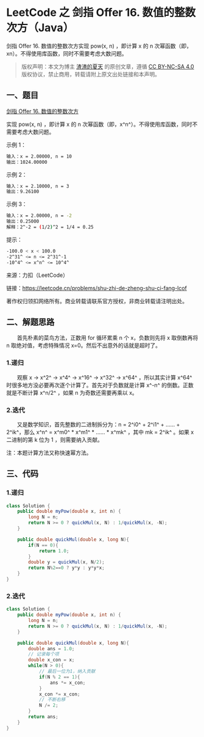 # LeetCode 之 剑指 Offer 16. 数值的整数次方（Java）


剑指 Offer 16. 数值的整数次方实现 pow(x, n) ，即计算 x 的 n 次幂函数（即，xn）。不得使用库函数，同时不需要考虑大数问题。

<!--more-->

> 版权声明：本文为博主 [渣渣的夏天](https://zz2summer.github.io/) 的原创文章，遵循 [CC BY-NC-SA 4.0](https://creativecommons.org/licenses/by-nc-sa/4.0/) 版权协议，禁止商用，转载请附上原文出处链接和本声明。

## 一、题目

[剑指 Offer 16. 数值的整数次方](https://leetcode.cn/problems/shu-zhi-de-zheng-shu-ci-fang-lcof/)

实现 pow(x, n) ，即计算 x 的 n 次幂函数（即，x^n^）。不得使用库函数，同时不需要考虑大数问题。

示例 1：

```bash
输入：x = 2.00000, n = 10
输出：1024.00000
```

示例 2：

```bash
输入：x = 2.10000, n = 3
输出：9.26100
```

示例 3：

```bash
输入：x = 2.00000, n = -2
输出：0.25000
解释：2^-2 = (1/2)^2 = 1/4 = 0.25
```


提示：

```bash
-100.0 < x < 100.0
-2^31^ <= n <= 2^31^-1
-10^4^ <= x^n^ <= 10^4^
```

来源：力扣（LeetCode）

链接：https://leetcode.cn/problems/shu-zhi-de-zheng-shu-ci-fang-lcof

著作权归领扣网络所有。商业转载请联系官方授权，非商业转载请注明出处。

## 二、解题思路

&emsp;&emsp;首先朴素的菜鸟方法，正数用 for 循环累乘 n 个 x，负数则先将 x 取倒数再将 n 取绝对值，考虑特殊情况 x=0。然后不出意外的话就是超时了。

### 1.递归

&emsp;&emsp;观察 x → x^2^ → x^4^ → x^16^ → x^32^ → x^64^ ，所以其实计算 x^64^ 时很多地方没必要再次逐个计算了。首先对于负数就是计算 x^-n^ 的倒数。正数就是不断计算 x^n/2^ ，如果 n 为奇数还需要再乘以 x。

### 2.迭代

&emsp;&emsp;又是数学知识，首先整数的二进制拆分为：n = 2^i0^ + 2^i1^ + …… + 2^ik^，那么 x^n^ = x^m0^ * x^m1^ * …… * x^mk^ ，其中 mk = 2^ik^ 。如果 x 二进制的第 k 位为 1 ，则需要纳入贡献。

注：本题计算方法又称快速幂方法。

## 三、代码

### 1.递归

```java
class Solution {
    public double myPow(double x, int n) {
        long N = n;
        return N >= 0 ? quickMul(x, N) : 1/quickMul(x, -N);
    }

    public double quickMul(double x, long N){
        if(N == 0){
            return 1.0;
        }
        double y = quickMul(x, N/2);
        return N%2==0 ? y*y : y*y*x;
    }
}
```

### 2.迭代

```java
class Solution {
    public double myPow(double x, int n) {
        long N = n;
        return N >= 0 ? quickMul(x, N) : 1/quickMul(x, -N);
    }

    public double quickMul(double x, long N){
        double ans = 1.0;
        // 记录每个项
        double x_con = x;
        while(N > 0){
            // 最后一位为1，纳入贡献
            if(N % 2 == 1){
                ans *= x_con;
            }
            x_con *= x_con;
            // 不断右移
            N /= 2;
        }
        return ans;
    }
}
```

